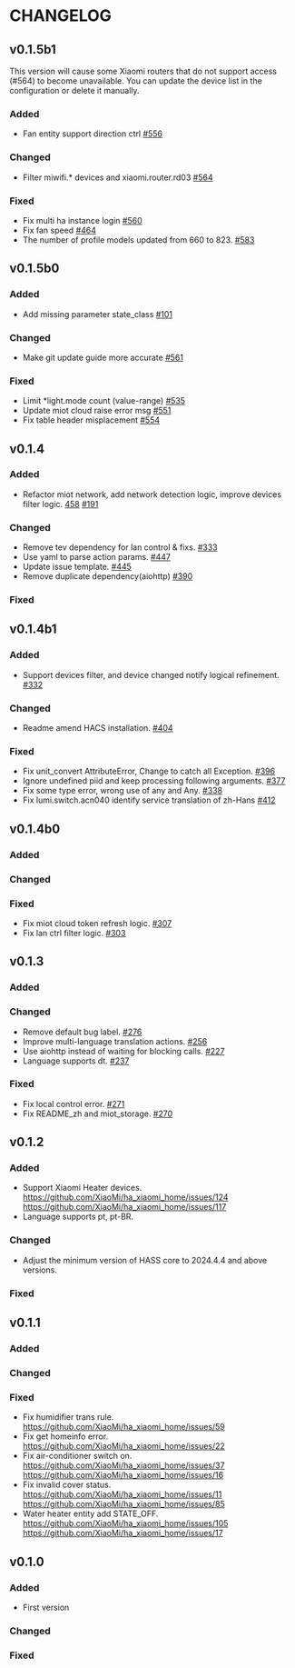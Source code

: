 # CHANGELOG

## v0.1.5b1
This version will cause some Xiaomi routers that do not support access (#564) to become unavailable. You can update the device list in the configuration or delete it manually.
### Added
- Fan entity support direction ctrl [#556](https://github.com/XiaoMi/ha_xiaomi_home/pull/556)
### Changed
- Filter miwifi.* devices and xiaomi.router.rd03 [#564](https://github.com/XiaoMi/ha_xiaomi_home/pull/564)
### Fixed
- Fix multi ha instance login [#560](https://github.com/XiaoMi/ha_xiaomi_home/pull/560)
- Fix fan speed [#464](https://github.com/XiaoMi/ha_xiaomi_home/pull/464)
- The number of profile models updated from 660 to 823. [#583](https://github.com/XiaoMi/ha_xiaomi_home/pull/583)

## v0.1.5b0
### Added
- Add missing parameter state_class  [#101](https://github.com/XiaoMi/ha_xiaomi_home/pull/101)
### Changed
- Make git update guide more accurate [#561](https://github.com/XiaoMi/ha_xiaomi_home/pull/561)
### Fixed
- Limit *light.mode count (value-range) [#535](https://github.com/XiaoMi/ha_xiaomi_home/pull/535)
- Update miot cloud raise error msg [#551](https://github.com/XiaoMi/ha_xiaomi_home/pull/551)
- Fix table header misplacement [#554](https://github.com/XiaoMi/ha_xiaomi_home/pull/554)

## v0.1.4
### Added
- Refactor miot network, add network detection logic, improve devices filter logic. [458](https://github.com/XiaoMi/ha_xiaomi_home/pull/458) [#191](https://github.com/XiaoMi/ha_xiaomi_home/pull/191)
### Changed
- Remove tev dependency for lan control & fixs. [#333](https://github.com/XiaoMi/ha_xiaomi_home/pull/333)
- Use yaml to parse action params. [#447](https://github.com/XiaoMi/ha_xiaomi_home/pull/447)
- Update issue template. [#445](https://github.com/XiaoMi/ha_xiaomi_home/pull/445)
- Remove duplicate dependency(aiohttp) [#390](https://github.com/XiaoMi/ha_xiaomi_home/pull/390)
### Fixed

## v0.1.4b1
### Added
- Support devices filter, and device changed notify logical refinement. [#332](https://github.com/XiaoMi/ha_xiaomi_home/pull/332)
### Changed
- Readme amend HACS installation. [#404](https://github.com/XiaoMi/ha_xiaomi_home/pull/404)
### Fixed
- Fix unit_convert AttributeError, Change to catch all Exception. [#396](https://github.com/XiaoMi/ha_xiaomi_home/pull/396)
- Ignore undefined piid and keep processing following arguments. [#377](https://github.com/XiaoMi/ha_xiaomi_home/pull/377)
- Fix some type error, wrong use of any and Any. [#338](https://github.com/XiaoMi/ha_xiaomi_home/pull/338)
- Fix lumi.switch.acn040 identify service translation of zh-Hans [#412](https://github.com/XiaoMi/ha_xiaomi_home/pull/412)

## v0.1.4b0
### Added
### Changed
### Fixed
- Fix miot cloud token refresh logic. [#307](https://github.com/XiaoMi/ha_xiaomi_home/pull/307)
- Fix lan ctrl filter logic. [#303](https://github.com/XiaoMi/ha_xiaomi_home/pull/303)

## v0.1.3
### Added
### Changed
- Remove default bug label. [#276](https://github.com/XiaoMi/ha_xiaomi_home/pull/276)
- Improve multi-language translation actions. [#256](https://github.com/XiaoMi/ha_xiaomi_home/pull/256)
- Use aiohttp instead of waiting for blocking calls. [#227](https://github.com/XiaoMi/ha_xiaomi_home/pull/227)
- Language supports dt. [#237](https://github.com/XiaoMi/ha_xiaomi_home/pull/237)
### Fixed
- Fix local control error. [#271](https://github.com/XiaoMi/ha_xiaomi_home/pull/271)
- Fix README_zh and miot_storage. [#270](https://github.com/XiaoMi/ha_xiaomi_home/pull/270)

## v0.1.2
### Added
- Support Xiaomi Heater devices. https://github.com/XiaoMi/ha_xiaomi_home/issues/124 https://github.com/XiaoMi/ha_xiaomi_home/issues/117
- Language supports pt, pt-BR.
### Changed
- Adjust the minimum version of HASS core to 2024.4.4 and above versions.
### Fixed

## v0.1.1
### Added
### Changed
### Fixed
- Fix humidifier trans rule. https://github.com/XiaoMi/ha_xiaomi_home/issues/59
- Fix get homeinfo error.  https://github.com/XiaoMi/ha_xiaomi_home/issues/22 
- Fix air-conditioner switch on. https://github.com/XiaoMi/ha_xiaomi_home/issues/37 https://github.com/XiaoMi/ha_xiaomi_home/issues/16
- Fix invalid cover status. https://github.com/XiaoMi/ha_xiaomi_home/issues/11  https://github.com/XiaoMi/ha_xiaomi_home/issues/85 
- Water heater entity add STATE_OFF. https://github.com/XiaoMi/ha_xiaomi_home/issues/105 https://github.com/XiaoMi/ha_xiaomi_home/issues/17 

## v0.1.0
### Added
- First version
### Changed
### Fixed
